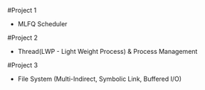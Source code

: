 #Project 1
- MLFQ Scheduler

#Project 2
- Thread(LWP - Light Weight Process) & Process Management

#Project 3
- File System (Multi-Indirect, Symbolic Link, Buffered I/O)
